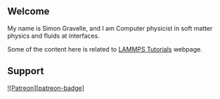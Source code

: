## Welcome

My name is Simon Gravelle, and I am Computer physicist in soft matter physics and fluids at interfaces. 

Some of the content here is related to [LAMMPS Tutorials](https://lammpstutorials.github.io/) webpage.

## Support

[![Patreon][patreon-badge]][patreon]

[patreon]: https://www.patreon.com/bePatron?u=56672511
